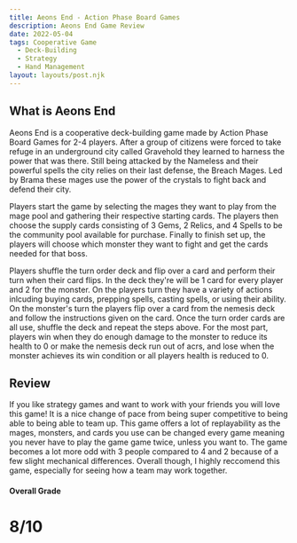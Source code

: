 ```yaml
---
title: Aeons End - Action Phase Board Games
description: Aeons End Game Review
date: 2022-05-04
tags: Cooperative Game 
  - Deck-Building
  - Strategy 
  - Hand Management 
layout: layouts/post.njk
---
```

## What is Aeons End
Aeons End is a cooperative deck-building game made by Action Phase Board Games for 2-4 players. After a group of citizens were forced to take refuge in an underground city called Gravehold they learned to harness the power that was there. Still being attacked by the Nameless and their powerful spells the city relies on their last defense, the Breach Mages. Led by Brama these mages use the power of the crystals to fight back and defend their city. 

Players start the game by selecting the mages they want to play from the mage pool and gathering their respective starting cards. The players then choose the supply cards consisting of 3 Gems, 2 Relics, and 4 Spells to be the community pool available for purchase. Finally to finish set up, the players will choose which monster they want to fight and get the cards needed for that boss. 

Players shuffle the turn order deck and flip over a card and perform their turn when their card flips. In the deck they're will be 1 card for every player and 2 for the monster. On the players turn they have a variety of actions inlcuding buying cards, prepping spells, casting spells, or using their ability. On the monster's turn the players flip over a card from the nemesis deck and follow the instructions given on the card. Once the turn order cards are all use, shuffle the deck and repeat the steps above. For the most part, players win when they do enough damage to the monster to reduce its health to 0 or make the nemesis deck run out of acrs, and lose when the monster achieves its win condition or all players health is reduced to 0. 

## Review 
If you like strategy games and want to work with your friends you will love this game! It is a nice change of pace from being super competitive to being able to being able to team up. This game offers a lot of replayability as the mages, monsters, and cards you use can be changed every game meaning you never have to play the game game twice, unless you want to. The game becomes a lot more odd with 3 people compared to 4 and 2 because of a few slight mechanical differences. Overall though, I highly reccomend this game, especially for seeing how a team may work together. 

#### Overall Grade 
# 8/10
